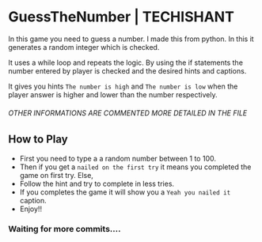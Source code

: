 # GuessTheNumber | TECHISHANT

In this game you need to guess a number. I made this from python. In this it generates a random integer which is checked.

It uses a while loop and repeats the logic. By using the if statements the number entered by player is checked and the desired hints and captions.

It gives you hints `The number is high` and `The number is low` when the player answer is higher and lower than the number respectively.
###### OTHER INFORMATIONS ARE COMMENTED MORE DETAILED IN THE FILE



## How to Play

 - First you need to type a a random number between 1 to 100.
 - Then if you get a `nailed on the first try` it means you completed the game on first try. Else,
 - Follow the hint and try to complete in less tries.
 - If you completes the game it will show you a `Yeah you nailed it` caption.
 - Enjoy!!


 ### Waiting for more commits....
